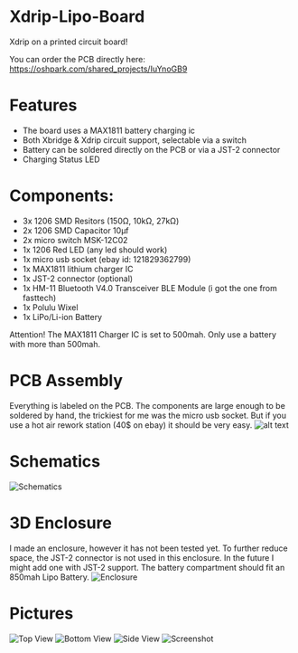 # Xdrip-Lipo-Board
Xdrip on a printed circuit board!

You can order the PCB directly here: https://oshpark.com/shared_projects/IuYnoGB9

# Features

- The board uses a MAX1811 battery charging ic
- Both Xbridge & Xdrip circuit support, selectable via a switch
- Battery can be soldered directly on the PCB or via a JST-2 connector
- Charging Status LED

# Components:

- 3x 1206 SMD Resitors (150Ω, 10kΩ, 27kΩ)
- 2x 1206 SMD Capacitor 10μf
- 2x micro switch MSK-12C02
- 1x 1206 Red LED (any led should work)
- 1x micro usb socket (ebay id: 121829362799)
- 1x MAX1811 lithium charger IC
- 1x JST-2 connector (optional)
- 1x HM-11 Bluetooth V4.0 Transceiver BLE Module (i got the one from fasttech)
- 1x Polulu Wixel
- 1x LiPo/Li-ion Battery

Attention! The MAX1811 Charger IC is set to 500mah. Only use a battery with more than 500mah.

# PCB Assembly

Everything is labeled on the PCB. The components are large enough to be soldered by hand, the trickiest for me was the micro usb socket. But if you use a hot air rework station (40$ on ebay) it should be very easy.
![alt text](https://github.com/mzst123/Xdrip-Lipo-Board/blob/master/PCB%20Layout.png)


# Schematics

![Schematics](https://github.com/mzst123/Xdrip-Lipo-Board/blob/master/Schematics.png)


# 3D Enclosure
I made an enclosure, however it has not been tested yet. To further reduce space, the JST-2 connector is not used in this enclosure. In the future I might add one with JST-2 support. The battery compartment should fit an 850mah Lipo Battery.
![Enclosure](https://github.com/mzst123/Xdrip-Lipo-Board/blob/master/Enclosure/3D_render)


# Pictures

![Top View](https://github.com/mzst123/Xdrip-Lipo-Board/blob/master/Top.JPG)
![Bottom View](https://github.com/mzst123/Xdrip-Lipo-Board/blob/master/Bottom.JPG)
![Side View](https://github.com/mzst123/Xdrip-Lipo-Board/blob/master/Side.JPG)
![Screenshot](https://github.com/mzst123/Xdrip-Lipo-Board/blob/master/Screenshot.png)